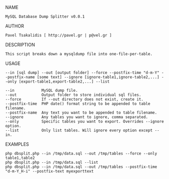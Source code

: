 NAME

	MySQL Database Dump Splitter v0.0.1

AUTHOR

	Pavel Tsakalidis [ http://pavel.gr | p@vel.gr ]

DESCRIPTION

	This script breaks down a mysqldump file into one-file-per-table.

USAGE

	--in [sql dump] --out [output folder] --force --postfix-time "d-m-Y" --postfix-name [some text] --ignore [ignore-table1,ignore-table2,...] --only [export-table1,export-table2,...] --list
	
	--in            MySQL dump file.
	--out           Output folder to store individual sql files.
	--force         If --out directory does not exist, create it.
	--postfix-time  PHP date() format string to be appended to table filename.
	--postfix-name  Any text you want to be appended to table filename.
	--ignore        Any tables you want to ignore, comma separated.
	--only          Specific tables you want to export. Overrides --ignore option.
	--list          Only list tables. Will ignore every option except --in.

EXAMPLES	

	php dbsplit.php --in /tmp/data.sql --out /tmp/tables --force --only table1,table2
	php dbsplit.php --in /tmp/data.sql --list
	php dbsplit.php --in /tmp/data.sql --out /tmp/tables --postfix-time "d-m-Y_H-i" --postfix-text myexporttext